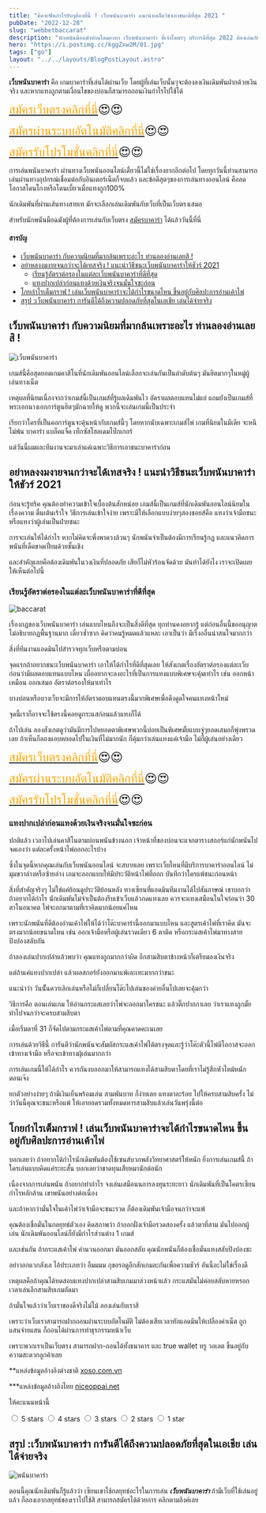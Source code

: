```yaml
---
title: "คิดจะฟันกำไรยับๆต้องที่นี่ ! เว็บพนันบาคาร่า แนะนำเคล็ดวิชาเอาชนะดีที่สุด 2021 "
pubDate: "2022-12-28"
slug: "webbetbaccarat"
description: "นักพนันมือฉมังท่านใดมองหา เว็บพนันบาคาร่า ที่เจ๋งโคตรๆ บริการดีที่สุด 2022 ต้องเล่นกับเราเลย"
hero: "https://i.postimg.cc/kggZxw2M/01.jpg"
tags: ["go"]
layout: "../../layouts/BlogPostLayout.astro"
---
```


**เว็บพนันบาคาร่า**  คือ เกมบาคาร่าที่เล่นได้ผ่านเว็บ โดยผู้ที่เล่นเว็บนั้นๆจะต้องลงเงินเดิมพันฝากด้วยเงินจริง และหากแทงถูกตามเงื่อนไขของบ่อนก็สามารถถอนเงินกำไรไปใช้ได้

<font size= "5">[<span style="color:orange">สมัครเว็บตรงคลิกที่นี่</span>](https://nazavip.com/26174/t41626o2r59456244323y2m2l464p4)😍😍</font>

<font size= "5">[<span style="color:orange">สมัครผ่านระบบอัตโนมัติคลิกที่นี่</span>](https://nazavip.com/26174/t41626o2r59456244323y2m2l464p4)😍😍</font>

<font size= "5">[<span style="color:orange">สมัครรับโปรโมชั่นคลิกที่นี</span>่](https://nazavip.com/26174/t41626o2r59456244323y2m2l464p4)😍😍</font>


การเล่นพนันบาคาร่า ผ่านทางเว็บพนันออนไลน์เดี๋่ยวนี้ไม่ใช่เรื่องยากอีกต่อไป โดยทุกวันนี้ท่านสามารถเล่นผ่านทางอุปกรณ์เชื่อมต่อกับอินเตอร์เน็ตก็จบแล้ว  และข้อดีสุดๆของการเล่นทางออนไลน์ คือลดโอกาสโดนโกงหรือโดนเบี้ยวเมื่อแทงถูก100% 

นักเดิมพันที่ผ่านเส้นทางสายเท มักจะเลือกเล่นเดิมพันกับเว็บที่เป็นเว็บตรงเสมอ



สำหรับนักพนันมือฉมังผู้ที่ต้องการเล่นกับเว็บตรง [สมัครบาคาร่า](https://mvpzero.netlify.app/posts/registerbaccarat/) ได้แล้ววันนี้ที่นี่ 

#### สารบัญ
- [เว็บพนันบาคาร่า กับความนิยมที่มากล้นเพราะอะไร ท่านลองอ่านเลยสิ ! ](#เว็บพนันบาคาร่า-กับความนิยมที่มากล้นเพราะอะไร-ท่านลองอ่านเลยสิ--)
- [อย่าหลงงมงายจนกว่าจะได้เทสจริง ! แนะนำวิธีชนะเว็บพนันบาคาร่าให้ชัวร์ 2021](#อย่าหลงงมงายจนกว่าจะได้เทสจริง--แนะนำวิธีชนะเว็บพนันบาคาร่าให้ชัวร์-2021)
  - [เรียนรู้อัตราต่อรองในแต่ละเว็บพนันบาคาร่าที่ดีที่สุด](#เรียนรู้อัตราต่อรองในแต่ละเว็บพนันบาคาร่าที่ดีที่สุด)
  - [แทงปากเปล่าก่อนแทงด้วยเงินจริงจนมั่นใจซะก่อน](#แทงปากเปล่าก่อนแทงด้วยเงินจริงจนมั่นใจซะก่อน)
- [โกยกำไรเต็มกราฟ ! เล่นเว็บพนันบาคาร่าจะได้กำไรขนาดไหน ขึ้นอยู่กับศิลปะการอ่านเค้าไพ่](#โกยกำไรเต็มกราฟ--เล่นเว็บพนันบาคาร่าจะได้กำไรขนาดไหน-ขึ้นอยู่กับศิลปะการอ่านเค้าไพ่)
- [สรุป :เว็บพนันบาคาร่า การันตีได้ถึงความปลอดภัยที่สุดในเอเชีย เล่นได้จ่ายจริง](#สรุป-เว็บพนันบาคาร่า-การันตีได้ถึงความปลอดภัยที่สุดในเอเชีย-เล่นได้จ่ายจริง)




##  เว็บพนันบาคาร่า กับความนิยมที่มากล้นเพราะอะไร ท่านลองอ่านเลยสิ ! <a name="01"></a>




![เว็บพนันบาคาร่า](https://i.postimg.cc/PqBRnj2N/02.jpg)

เกมส์นี้คือสุดยอดเกมคาสิโนที่นักเดิมพันออนไลน์เลือกจะเล่นกันเป็นลำดับต้นๆ มันฮิตมากๆในหมู่ผู้เล่นทางเน็ต

เหตุผลที่นิยมเนื่องจากว่าเกมส์นี้เป็นเกมส์ที่รู้ผลเดิมพันไว อัตราผลตอบแทนไม่แย่ แถมยังเป็นเกมส์ที่พระเอกนางเอกการ์ตูนฮิตๆมักฉายให้ดู พวกนี้จะเล่นเกมนี้เป็นประจำ

เรียกว่าใครที่เป็นคอการ์ตูนจะคุ้นหน้ากับเกมส์นี้ๆ โดยหากนับเฉพาะเกมส์ไพ่  เกมที่นิยมในมีเดีย จะหนีไม่พ้น บาคาร่า แบล็คแจ็ค เท็กซัสโฮลเดมโป๊กเกอร์ 

แต่วันนี้ผมและทีมงานจะมาเล่าแค่เฉพาะวิธีการเอาชนะบาคาร่าก่อน

## อย่าหลงงมงายจนกว่าจะได้เทสจริง ! แนะนำวิธีชนะเว็บพนันบาคาร่าให้ชัวร์ 2021



ก่อนจะรู้ทริค คุณต้องทำความเข้าใจเบื้องต้นสักหน่อย เกมส์นี้เป็นเกมส์ที่นักเดิมพันออนไลน์นิยมในเรื่องความ ตื่นเต้นเร้าใจ วิธีการเล่นเข้าใจง่าย เพราะมีให้เลือกแบบง่ายๆสองชอยส์คือ แทงว่าเจ้ามือชนะ หรือแทงว่าผู้เล่นเป็นฝ่ายชนะ 

การจะเล่นให้ได้กำไร หากไม่คิดจะพึ่งพาดวงล้วนๆ นักพนันจำเป็นต้องมีการเรียนรู้กฏ และแนวคิดการพนันที่เด็ดขาดเปี่ยมด้วยชั้นเชิง

และสำคัญเลยคือต้องเดิมพันในวงเงินที่ปลอดภัย เสียก็ไม่หัวร้อนจัดด้วย มันทำได้ยังไง เราจะเปิดเผยให้เห็นต่อไปนี้

### เรียนรู้อัตราต่อรองในแต่ละเว็บพนันบาคาร่าที่ดีที่สุด

![baccarat](https://i.postimg.cc/wT6bpFc5/03.jpg)


เรื่องกฎของเว็บพนันบาคาร่า เล่นแบบไหนถึงจะเป็นสิ่งดีที่สุด ทุกท่านคงอยากรู้ แต่ก่อนอื่นนี้ขออนุญาตไม่อธิบายกฏพื้นฐานมาก เดี๋ยวซ้ำซาก คิดว่าคนรู้หมดแล้วแหละ เอาเป็นว่า มีเรื่งออื่นน่าสนใจมากกว่า

สิ่งที่ทีมงานแอดมินไปสำรวจทุกเว็บหรือตามบ่อน

จุดแรกถ้าอยากชนะเว็บพนันบาคาร่า เอาให้ได้กำไรที่ดีที่สุดเลย ให้สังเกตเรื่องอัตราต่อรองแต่ละเว็บก่อนว่ามีผลตอบแทนแบบไหน เผื่ออยากจะลงอะไรที่เป็นการแทงแบบพิเศษจะคุ้มเท่าไร เช่น ออกหน้าเหมือน ออกเสมอ อัตราต่อรองให้มาเท่าไร 

บางบ่อนหรือบางเว็บจะมีการให้อัตราตอบแทนตรงนี้มากพิเศษเพื่อดึงดูดใจคนแทงหน้าใหม่

จุดนี้เราก็อาจจะใช้ตรงนี้คอยดูกระแสก่อนแล้วแทงก็ได้

ถ้าไปเล่น ลองสังเกตดูว่ามันมีการไปหยอดตาพิเศษพวกนี้บ่อยเป็นพิเศษมั้ยแบบจู่ๆยอดเสมอก็พุ่งพรวดเลย ถ้าเห็นก็ลองแอบหยอดไปในเงินที่ไม่มากนัก ก็คุ้มกว่าเล่นแทงแค่เจ้ามือ ไม่ก็ผู้เล่นอย่างเดียว

<font size= "5">[<span style="color:orange">สมัครเว็บตรงคลิกที่นี่</span>](https://nazavip.com/26174/t41626o2r59456244323y2m2l464p4)😍😍</font>

<font size= "5">[<span style="color:orange">สมัครผ่านระบบอัตโนมัติคลิกที่นี่</span>](https://nazavip.com/26174/t41626o2r59456244323y2m2l464p4)😍😍</font>

<font size= "5">[<span style="color:orange">สมัครรับโปรโมชั่นคลิกที่นี</span>่](https://nazavip.com/26174/t41626o2r59456244323y2m2l464p4)😍😍</font>

 
### แทงปากเปล่าก่อนแทงด้วยเงินจริงจนมั่นใจซะก่อน


ปกติแล้ว เวลาไปเล่นคาสิโนตามบ่อนพนันข้างนอก เจ้าหน้าที่ของบ่อนจะแจกตารางสกอร์แก่นักพนันไปจดเองว่า แต่ละครั้งหน้าไพ่ออกอะไรบ้าง 

ซึ่งในจุดนี้หากคุณเล่นกับเว็บพนันออนไลน์ จะสบายเลย เพราะเว็บไหนที่มีบริการบาคาร่าออนไลน์  ไม่มุมขวาล่างหรือซ้ายล่าง เกมจะออกแบบให้มีประวัติหน้าไพ่ที่ออก บันทึกว่าใครแพ้ชนะก่อนหน้า 

สิ่งที่สำคัญจริงๆ ไม่ใช่แค่ย้อนดูประวัติย้อนหลัง ทางเซียนที่แอดมินทีมงานได้ไปสัมภาษณ์ เขาบอกว่า  ถ้าอยากได้กำไร นักเดิมพันไม่จำเป็นต้องรีบเข้าเว็บแล้วกดแทงเลย ควรจะแทงเสมือนในใจก่อนว่า 30 ตาในอนาคต ไพ่จะอกมาตามที่เราคิดมากน้อยแค่ไหน

เพราะนักพนันที่ดีต้องอ่านเค้าไพ่ให้ได้ว่าโต๊ะบาคาร่านี้ออกมาแบบไหน และสูตรเค้าไพ่ที่เราคิด มันจะตรงมากน้อยขนาดไหน เช่น ออกเจ้ามือหรือผู้เล่นรวดเดียว 6 ตาติด หรือกระแสเค้าไพ่มาทางสายปิงปองสลับกัน

ถ้าลองเล่นปากเปล่าแล้วพบว่า คุณแทงถูกมากกว่าผิด อีกสามสิบตาข้างหน้าก็เตรียมลงเงินจริง

แต่ถ้าแค่แทงปากเปล่า  แล้วผลสกอร์ยังออกมาแพ้เละเทะมากกว่าชนะ

แนะนำว่า วันนัั้นควรเลิกเล่นหรือไม่ก็เปลี่ยนโต๊ะไปเล่นของค่ายอื่นไปเลยจะคุ้มกว่า 

วิธีการคือ ตอนเล่นเกม ให้อ่านกระแสเลยว่าไพ่จะออกมาใครชนะ แล้วติ๊กปากกาเลย ว่าเราแทงถูกมั้ย  ทำไปจนกว่าจะครบสามสิบตา 

เมื่อเริ่มตาที่ 31 ก็จัดไปตามกระแสเค้าไพ่ตามที่คุณคาดคะเนเลย 

การเล่นด้วยวิธีนี้ การันตีว่านักพนันจะสัมผัสกระแสเค้าไพ่ได้ตรงจุดและรู้ว่าโค๊ะตัวนี้ไพ่มีโอกาสจะออกเข้าทางเจ้ามือ หรือจะเข้าทางผุ้เล่นมากกว่า

การเล่นเกมนี้ให้ได้กำไร ควรกันงบออกมาให้สามารถแทงได้สามสิบตาโดยที่เราไม่รู้สึกหัวไหม้หนักตอนเจ๊ง 

ยกตัวอย่างง่ายๆ ถ้ามีเงินเย็นพร้อมเล่น สามพันบาท ก็ง่ายเลย แทงตาละร้อย ไปให้ครบสามสิบครั้ง ไม่ว่าวันนี้คุณจะชนะหรือแพ้ ให้เอายอดรวมทั้งหมดหารสามสิบแล้วเล่นวันพรุ่งนี้ต่อ

## โกยกำไรเต็มกราฟ ! เล่นเว็บพนันบาคาร่าจะได้กำไรขนาดไหน ขึ้นอยู่กับศิลปะการอ่านเค้าไพ่

บอกเลยว่า ถ้าอยากได้กำไรนักเดิมพันต้องใช้เซนส์บวกพลังวิทยาศาสตร์ให้หนัก ยิ่งการเล่นเกมส์นี้ ถ้าใครเล่นแบบคิดแค่ระยะสั้น บอกเลยว่าขาดทุนเสียหมานักต่อนัก 

เนื่องจากการเล่นพนัน ถ้าอยากทำกำไร จงเล่นเสมือนนการลงทุนระยะยาว นักเดิมพันที่เป็นโคตรเซียนกำไรหลักล้าน เขาพนันอย่างต่อเนื่อง 

และถ้าหากว่ามั่นใจในเค้าไพ่ว่าเจ้ามือจะชนะรวด ก็ต้องเดิมพันเจ้ามือจนกว่าจะแพ้ 

คุณต้องเชื่อมั่นในกลยุทธ์ตัวเอง  คิดสภาพว่า ถ้าออกฝั่งเจ้ามือรวดสองครั้ง แล้วตาที่สาม มันไปออกผู้เล่น นักเดิมพันออนไลน์ก็ยังมีกำไรส่วนต่าง 1 เกมส์ 

และเช่นกัน ถ้ากระแสเค้าไพ่ คำนวนออกมา มันออกสลับ คุณนักพนันก็ต้องเชื่อมั่นแทงสลับปิงปองซะ 

อย่าวอกแวกลังเล ไอ้ประเภทว่า อืมมมม กุขอรอดูอีกสักเกมละกันเพื่อความชัวร์ อันนี้อะไม่ใช่เรื่องดี

เหตุผลคือถ้าคุณได้ทดสอบแทงปากเปล่าสามสิบเกมมาล่วงหน้าแล้ว กระแสมันไม่ค่อยสลับหายหรอกเวลาเล่นอีกสามสิบเกมถัดมา

ถ้ามั่นใจแล้วว่าเว็บเราของดีจริงไม่โม้ ลองเล่นกับเราสิ

เพราะว่าเว็บเราสามารถฝากถอนผ่านระบบอัตโนมัติ ไม่ต้องเสียเวลาทักแอดมินให้เปลืองค่าเน็ต ถูกแสนจ่ายแสน ก็ถอนได้ผ่านการทำธุรกรรมหน้าเว็บ

เพราะพวกเราเป็นเว็บตรง สามารถฝาก-ถอนได้ทั้งธนาคาร และ  true wallet ทรู วอเลต ขึ้นอยู่กับความสะดวกลูกค้าเลย

**แหล่งข้อมูลอ้างอิงต่างชาติ [xoso.com.vn](https://xoso.com.vn/)

***แหล่งข้อมูลอ้างอิงไทย [niceoppai.net](https://www.niceoppai.net/)

ให้คะแนนหน้านี้
<html>

<head>
  <meta charset="UTF-8">
  <link rel="stylesheet" type="text/css" href="style.css">
  <title>Star rating using pure CSS</title>
</head>

<body>
  <div class="rate">
    <input type="radio" id="star5" name="rate" value="5" />
    <label for="star5" title="text">5 stars</label>
    <input type="radio" id="star4" name="rate" value="4" />
    <label for="star4" title="text">4 stars</label>
    <input type="radio" id="star3" name="rate" value="3" />
    <label for="star3" title="text">3 stars</label>
    <input type="radio" id="star2" name="rate" value="2" />
    <label for="star2" title="text">2 stars</label>
    <input type="radio" id="star1" name="rate" value="1" />
    <label for="star1" title="text">1 star</label>
  </div>
</body>



## สรุป :เว็บพนันบาคาร่า การันตีได้ถึงความปลอดภัยที่สุดในเอเชีย เล่นได้จ่ายจริง

![พนันบาคาร่า](https://i.postimg.cc/kggZxw2M/01.jpg)

ตอนนี้คุณนักเดิมพันก็รู้แล้วว่า เซียนเขาใช้กลยุทธ์อะไรในการเล่น ***เว็บพนันบาคาร่า*** ถ้ามีเว็บที่ใช้เล่นอยู่แล้ว  ก็ลองเอากลยุทธ์ของเราไปใช้สิ
สามารถสมัครได้ด้วยการ คลิกตามลิงค์เลย 

 
